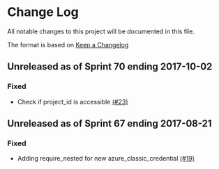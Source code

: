 # Change Log

All notable changes to this project will be documented in this file.

The format is based on [Keep a Changelog](http://keepachangelog.com/en/1.0.0/)


## Unreleased as of Sprint 70 ending 2017-10-02

### Fixed
- Check if project_id is accessible [(#23)](https://github.com/ManageIQ/manageiq-providers-ansible_tower/pull/23)

## Unreleased as of Sprint 67 ending 2017-08-21

### Fixed
- Adding require_nested for new azure_classic_credential [(#19)](https://github.com/ManageIQ/manageiq-providers-ansible_tower/pull/19)

